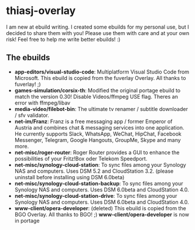 thiasj-overlay
============

I am new at ebuild writing. I created some ebuilds for my personal use, but I decided to share them with you!
Please use them with care and at your own risk! Feel free to help me write better ebuilds! :)

The ebuilds
-----------------

* **app-editors/visual-studio-code**: Multiplatform Visual Studio Code from Microsoft. This ebuild is copied from the fuverlay Overlay. All thanks to fuverlay! ;)
* **games-simulation/corsix-th**: Modified the original portage ebuild to match the version 0.30! Disable Videos/ffmpeg USE flag. 
Theres an error with ffmpeg/libav
* **media-video/filebot-bin**: The ultimate tv renamer / subtitle downloader / sfv validator.
* **net-im/Franz**: Franz is a free messaging app / former Emperor of Austria and combines chat & messaging services into one application. He currently supports Slack, WhatsApp, WeChat, HipChat, Facebook 
Messenger, Telegram, Google Hangouts, GroupMe, Skype and many more.
* **net-misc/roger-router**: Roger Router provides a GUI to enhance the possibilities of your Fritz!Box oder Telekom Speedport.
* **net-misc/synology-cloud-station**: To sync files among your Synology NAS and computers. Uses DSM 5.2 and CloudStation 3.2. (please uninstall before installing using DSM 6.0beta)
* **net-misc/synology-cloud-station-backup**: To sync files among your Synology NAS and computers. Uses DSM 6.0beta and CloudStation 4.0.
* **net-misc/synology-cloud-station-drive**: To sync files among your Synology NAS and computers. Uses DSM 6.0beta and CloudStation 4.0.
* **www-client/opera-developer**: (deleted) This ebuild is copied from the BGO Overlay. All thanks to BGO! ;) **www-client/opera-developer** is now in portage
